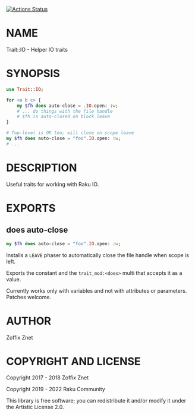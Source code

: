[![Actions Status](https://github.com/raku-community-modules/Trait-IO/actions/workflows/test.yml/badge.svg)](https://github.com/raku-community-modules/Trait-IO/actions)

NAME
====

Trait::IO - Helper IO traits

SYNOPSIS
========

```raku
use Trait::IO;

for <a b c> {
    my $fh does auto-close = .IO.open: :w;
    # ... do things with the file handle
    # $fh is auto-closed on block leave
}

# Top-level is OK too; will close on scope leave
my $fh does auto-close = "foo".IO.open: :w;
# ...
```

DESCRIPTION
===========

Useful traits for working with Raku IO.

EXPORTS
=======

does auto-close
---------------

```raku
my $fh does auto-close = "foo".IO.open: :w;
```

Installs a `LEAVE` phaser to automatically close the file handle when scope is left.

Exports the <auto-close> constant and the `trait_mod:<does>` multi that accepts it as a value.

Currently works only with variables and not with attributes or parameters. Patches welcome.

AUTHOR
======

Zoffix Znet

COPYRIGHT AND LICENSE
=====================

Copyright 2017 - 2018 Zoffix Znet

Copyright 2019 - 2022 Raku Community

This library is free software; you can redistribute it and/or modify it under the Artistic License 2.0.

